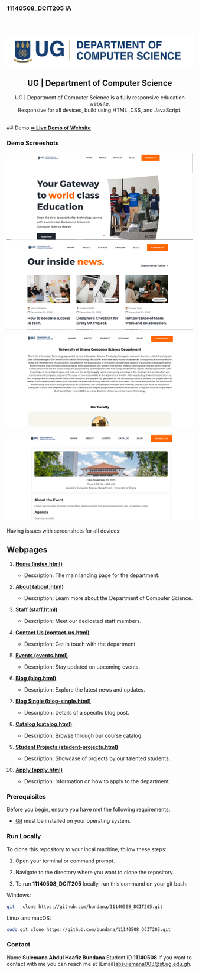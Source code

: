   ### 11140508_DCIT205 IA
  <div align="center">
 
  <br />
  <br />


![11140508_DCIT205 Desktop Demo](./assets/images/comScience_logo.png "Logo Demo") 

  <h2 align="center">UG | Department of Computer Science</h2>

  UG | Department of Computer Science is a fully responsive education website, <br />Responsive for all devices, build using HTML, CSS, and JavaScript.
  <br>


</div>

<br />
## Demo
   <a href="https://bundana.github.io/11140508_DCIT205/"><strong>➥ Live Demo of Website</strong></a>

### Demo Screeshots

![11140508_DCIT205 Desktop Demo](./assets/images/screenshot1.png "Desktop Demo")
![11140508_DCIT205 Desktop Demo](./assets/images/screenshot2.png "Desktop Demo")

![11140508_DCIT205 Desktop Demo](./assets/images/screenshot3.png "Desktop Demo")

![11140508_DCIT205 Desktop Demo](./assets/images/screenshot4.png "Desktop Demo")



Having issues with screenshots for all devices:

## Webpages
1. **[Home (index.html)](index.html)**  
   - Description: The main landing page for the department.

2. **[About (about.html)](about.html)**  
   - Description: Learn more about the Department of Computer Science.

3. **[Staff (staff.html)](staff.html)**  
   - Description: Meet our dedicated staff members.

4. **[Contact Us (contact-us.html)](contact-us.html)**  
   - Description: Get in touch with the department.

5. **[Events (events.html)](events.html)**  
   - Description: Stay updated on upcoming events.

6. **[Blog (blog.html)](blog.html)**  
   - Description: Explore the latest news and updates.

7. **[Blog Single (blog-single.html)](blog-single.html)**  
   - Description: Details of a specific blog post.

8. **[Catalog (catalog.html)](catalog.html)**  
   - Description: Browse through our course catalog.

9. **[Student Projects (student-projects.html)](student-projects.html)**  
   - Description: Showcase of projects by our talented students.

10. **[Apply (apply.html)](apply.html)**  
    - Description: Information on how to apply to the department.


### Prerequisites

Before you begin, ensure you have met the following requirements:

* [Git](https://git-scm.com/downloads "Download Git") must be installed on your operating system.

### Run Locally
To clone this repository to your local machine, follow these steps:

1. Open your terminal or command prompt.

2. Navigate to the directory where you want to clone the repository.
 
3. To run **11140508_DCIT205** locally, run this command on your git bash:

Windows:

```bash
git   clone https://github.com/bundana/11140508_DCIT205.git
```

Linux and macOS:

```bash
sudo git clone https://github.com/bundana/11140508_DCIT205.git
```



### Contact
Name **Sulemana Abdul Haafiz Bundana**
Student ID **11140508**
If you want to contact with me you can reach me at [Email]absulemana003@st.ug.edu.gh.
 

